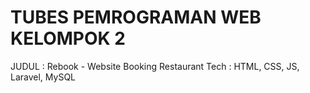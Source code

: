 # TUBES PEMROGRAMAN WEB KELOMPOK 2
JUDUL : Rebook - Website Booking Restaurant
Tech : HTML, CSS, JS, Laravel, MySQL
